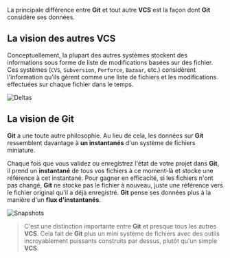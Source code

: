 La principale différence entre **Git** et tout autre **VCS** est la façon
dont **Git** considère ses données.

## La vision des autres VCS
Conceptuellement, la plupart des autres systèmes stockent des informations sous
forme de liste de modifications basées sur des fichier. Ces systèmes (`CVS`,
`Subversion`, `Perforce`, `Bazaar`, etc.) considèrent l'information qu'ils gèrent
comme une liste de fichiers et les modifications effectuées sur chaque fichier
dans le temps.

![Deltas](/fmanadi/courses/git/git_formation__part2/assets/deltas.png)

## La vision de Git
**Git** a une toute autre philosophie. Au lieu de cela, les données sur **Git**
ressemblent davantage à **un instantanés** d'un système de
fichiers miniature.

Chaque fois que vous validez ou enregistrez l'état de votre projet dans **Git**,
il prend un **instantané** de tous vos fichiers à ce moment-là et stocke une
référence à cet instantané. Pour gagner en efficacité, si les fichiers n'ont pas
changé, **Git** ne stocke pas le fichier à nouveau, juste une référence vers le
fichier original qu'il a déjà enregistré. **Git** pense ses données plus à la
manière d'un **flux d'instantanés**.

![Snapshots](/fmanadi/courses/git/git_formation__part2/assets/snapshots.png)


> C'est une distinction importante entre **Git** et presque tous les autres **VCS**.
> Cela fait de **Git** plus un mini système de fichiers avec des outils
> incroyablement puissants construits par dessus, plutôt qu'un simple **VCS**.
